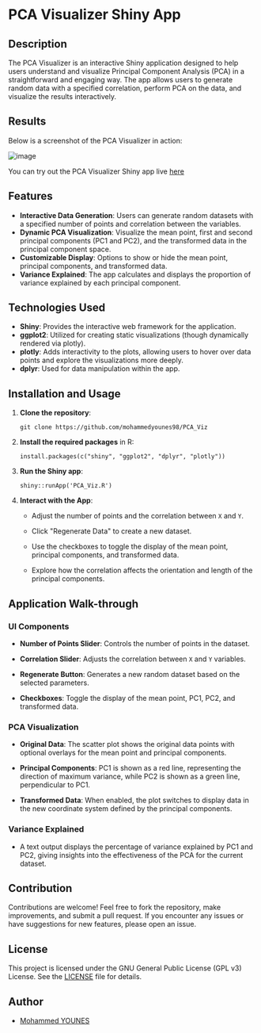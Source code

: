 
# PCA Visualizer Shiny App

## Description

The PCA Visualizer is an interactive Shiny application designed to help users understand and visualize Principal Component Analysis (PCA) in a straightforward and engaging way. The app allows users to generate random data with a specified correlation, perform PCA on the data, and visualize the results interactively.

## Results
Below is a screenshot of the PCA Visualizer in action:

![image](https://github.com/user-attachments/assets/3c5d2f11-37f7-4899-bf49-c6d9f250fe6c)

You can try out the PCA Visualizer Shiny app live [here](https://mohammedyounes.shinyapps.io/pca_viz/)


## Features

-   **Interactive Data Generation**: Users can generate random datasets with a specified number of points and correlation between the variables.
-   **Dynamic PCA Visualization**: Visualize the mean point, first and second principal components (PC1 and PC2), and the transformed data in the principal component space.
-   **Customizable Display**: Options to show or hide the mean point, principal components, and transformed data.
-   **Variance Explained**: The app calculates and displays the proportion of variance explained by each principal component.

## Technologies Used

-   **Shiny**: Provides the interactive web framework for the application.
-   **ggplot2**: Utilized for creating static visualizations (though dynamically rendered via plotly).
-   **plotly**: Adds interactivity to the plots, allowing users to hover over data points and explore the visualizations more deeply.
-   **dplyr**: Used for data manipulation within the app.

## Installation and Usage

1.  **Clone the repository**:

    ```{bash}
    git clone https://github.com/mohammedyounes98/PCA_Viz
    ```

2.  **Install the required packages** in R:

    ```{r}
    install.packages(c("shiny", "ggplot2", "dplyr", "plotly"))
    ```


3.  **Run the Shiny app**:

    ```{r}
    shiny::runApp('PCA_Viz.R')
    ```

4.  **Interact with the App**:

    -   Adjust the number of points and the correlation between `X` and `Y`.

    -   Click "Regenerate Data" to create a new dataset.

    -   Use the checkboxes to toggle the display of the mean point, principal components, and transformed data.

    -   Explore how the correlation affects the orientation and length of the principal components.

## Application Walk-through

### UI Components

-   **Number of Points Slider**: Controls the number of points in the dataset.

-   **Correlation Slider**: Adjusts the correlation between `X` and `Y` variables.

-   **Regenerate Button**: Generates a new random dataset based on the selected parameters.

-   **Checkboxes**: Toggle the display of the mean point, PC1, PC2, and transformed data.

### PCA Visualization

-   **Original Data**: The scatter plot shows the original data points with optional overlays for the mean point and principal components.

-   **Principal Components**: PC1 is shown as a red line, representing the direction of maximum variance, while PC2 is shown as a green line, perpendicular to PC1.

-   **Transformed Data**: When enabled, the plot switches to display data in the new coordinate system defined by the principal components.

### Variance Explained

-   A text output displays the percentage of variance explained by PC1 and PC2, giving insights into the effectiveness of the PCA for the current dataset.

## Contribution

Contributions are welcome! Feel free to fork the repository, make improvements, and submit a pull request. If you encounter any issues or have suggestions for new features, please open an issue.

## License

This project is licensed under the  GNU General Public License (GPL v3) License. See the [LICENSE](https://github.com/mohammedyounes98/PCA_Viz/blob/main/LICENSE) file for details.

## Author

-   [Mohammed YOUNES](https://github.com/mohammedyounes98/)
